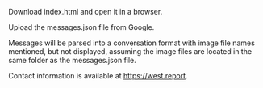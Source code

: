 Download index.html and open it in a browser.

Upload the messages.json file from Google.

Messages will be parsed into a conversation format with image file names mentioned, but not displayed, assuming the image files are located in the same folder as the messages.json file.

Contact information is available at https://west.report.
